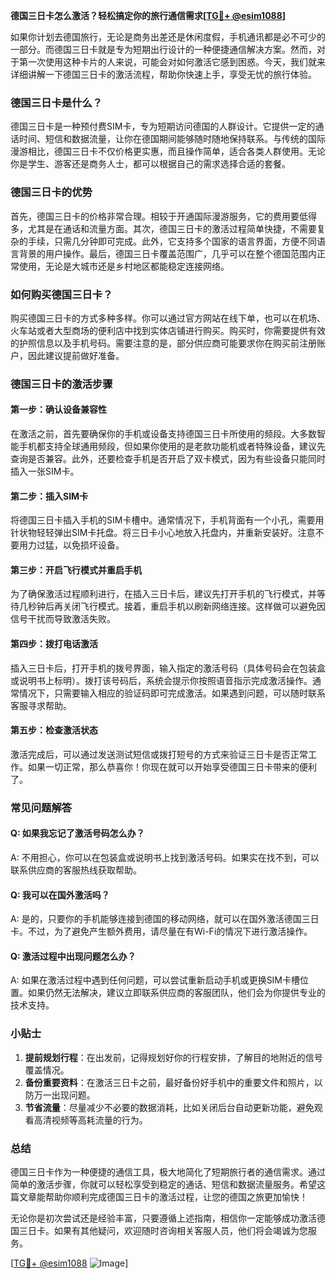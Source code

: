 **德国三日卡怎么激活？轻松搞定你的旅行通信需求[[TG💪+ @esim1088](https://t.me/s/esim1088)]**

如果你计划去德国旅行，无论是商务出差还是休闲度假，手机通讯都是必不可少的一部分。而德国三日卡就是专为短期出行设计的一种便捷通信解决方案。然而，对于第一次使用这种卡片的人来说，可能会对如何激活它感到困惑。今天，我们就来详细讲解一下德国三日卡的激活流程，帮助你快速上手，享受无忧的旅行体验。

### 德国三日卡是什么？

德国三日卡是一种预付费SIM卡，专为短期访问德国的人群设计。它提供一定的通话时间、短信和数据流量，让你在德国期间能够随时随地保持联系。与传统的国际漫游相比，德国三日卡不仅价格更实惠，而且操作简单，适合各类人群使用。无论你是学生、游客还是商务人士，都可以根据自己的需求选择合适的套餐。

### 德国三日卡的优势

首先，德国三日卡的价格非常合理。相较于开通国际漫游服务，它的费用要低得多，尤其是在通话和流量方面。其次，德国三日卡的激活过程简单快捷，不需要复杂的手续，只需几分钟即可完成。此外，它支持多个国家的语言界面，方便不同语言背景的用户操作。最后，德国三日卡覆盖范围广，几乎可以在整个德国范围内正常使用，无论是大城市还是乡村地区都能稳定连接网络。

### 如何购买德国三日卡？

购买德国三日卡的方式多种多样。你可以通过官方网站在线下单，也可以在机场、火车站或者大型商场的便利店中找到实体店铺进行购买。购买时，你需要提供有效的护照信息以及手机号码。需要注意的是，部分供应商可能要求你在购买前注册账户，因此建议提前做好准备。

### 德国三日卡的激活步骤

#### 第一步：确认设备兼容性

在激活之前，首先要确保你的手机或设备支持德国三日卡所使用的频段。大多数智能手机都支持全球通用频段，但如果你使用的是老款功能机或者特殊设备，建议先查询是否兼容。此外，还要检查手机是否开启了双卡模式，因为有些设备只能同时插入一张SIM卡。

#### 第二步：插入SIM卡

将德国三日卡插入手机的SIM卡槽中。通常情况下，手机背面有一个小孔，需要用针状物轻轻弹出SIM卡托盘。将三日卡小心地放入托盘内，并重新安装好。注意不要用力过猛，以免损坏设备。

#### 第三步：开启飞行模式并重启手机

为了确保激活过程顺利进行，在插入三日卡后，建议先打开手机的飞行模式，并等待几秒钟后再关闭飞行模式。接着，重启手机以刷新网络连接。这样做可以避免因信号干扰而导致激活失败。

#### 第四步：拨打电话激活

插入三日卡后，打开手机的拨号界面，输入指定的激活号码（具体号码会在包装盒或说明书上标明）。拨打该号码后，系统会提示你按照语音指示完成激活操作。通常情况下，只需要输入相应的验证码即可完成激活。如果遇到问题，可以随时联系客服寻求帮助。

#### 第五步：检查激活状态

激活完成后，可以通过发送测试短信或拨打短号的方式来验证三日卡是否正常工作。如果一切正常，那么恭喜你！你现在就可以开始享受德国三日卡带来的便利了。

### 常见问题解答

#### Q: 如果我忘记了激活号码怎么办？
A: 不用担心，你可以在包装盒或说明书上找到激活号码。如果实在找不到，可以联系供应商的客服热线获取帮助。

#### Q: 我可以在国外激活吗？
A: 是的，只要你的手机能够连接到德国的移动网络，就可以在国外激活德国三日卡。不过，为了避免产生额外费用，请尽量在有Wi-Fi的情况下进行激活操作。

#### Q: 激活过程中出现问题怎么办？
A: 如果在激活过程中遇到任何问题，可以尝试重新启动手机或更换SIM卡槽位置。如果仍然无法解决，建议立即联系供应商的客服团队，他们会为你提供专业的技术支持。

### 小贴士

1. **提前规划行程**：在出发前，记得规划好你的行程安排，了解目的地附近的信号覆盖情况。
2. **备份重要资料**：在激活三日卡之前，最好备份好手机中的重要文件和照片，以防万一出现问题。
3. **节省流量**：尽量减少不必要的数据消耗，比如关闭后台自动更新功能，避免观看高清视频等高耗流量的行为。

### 总结

德国三日卡作为一种便捷的通信工具，极大地简化了短期旅行者的通信需求。通过简单的激活步骤，你就可以轻松享受到稳定的通话、短信和数据流量服务。希望这篇文章能帮助你顺利完成德国三日卡的激活过程，让您的德国之旅更加愉快！

无论你是初次尝试还是经验丰富，只要遵循上述指南，相信你一定能够成功激活德国三日卡。如果有其他疑问，欢迎随时咨询相关客服人员，他们将会竭诚为您服务。

[[TG💪+ @esim1088](https://t.me/s/esim1088) ![Image](https://i.postimg.cc/4NQfJmqS/Snipaste-2025-05-13-00-14-12.png)]